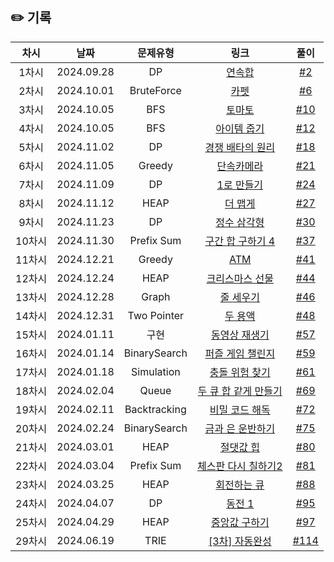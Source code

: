 ## ✏️ 기록   

| 차시 |    날짜    | 문제유형 | 링크 | 풀이 |
|:----:|:---------:|:----:|:-----:|:----:|
| 1차시 | 2024.09.28 |      DP      | [연속합](https://www.acmicpc.net/problem/1912)| [#2](https://github.com/AlgoLeadMe/AlgoLeadMe-12/pull/2)|
| 2차시 | 2024.10.01 |  BruteForce  | [카펫](https://school.programmers.co.kr/learn/courses/30/lessons/42842)| [#6](https://github.com/AlgoLeadMe/AlgoLeadMe-12/pull/6)|
| 3차시 | 2024.10.05 |  BFS  | [토마토](https://www.acmicpc.net/problem/7576)| [#10](https://github.com/AlgoLeadMe/AlgoLeadMe-12/pull/10)|
| 4차시 | 2024.10.05 |  BFS  | [아이템 줍기](https://school.programmers.co.kr/learn/courses/30/lessons/87694)|[#12](https://github.com/AlgoLeadMe/AlgoLeadMe-12/pull/12)|
| 5차시 | 2024.11.02 |  DP  | [경쟁 배타의 원리](https://level.goorm.io/exam/162070/%EA%B2%BD%EC%9F%81-%EB%B0%B0%ED%83%80%EC%9D%98-%EC%9B%90%EB%A6%AC/quiz/1)|[#18](https://github.com/AlgoLeadMe/AlgoLeadMe-12/pull/18)|
| 6차시 | 2024.11.05 |  Greedy  | [단속카메라](https://school.programmers.co.kr/learn/courses/30/lessons/42884)| [#21](https://github.com/AlgoLeadMe/AlgoLeadMe-12/pull/21)|
| 7차시 | 2024.11.09 |  DP  | [1로 만들기](https://www.acmicpc.net/problem/1463)|[#24](https://github.com/AlgoLeadMe/AlgoLeadMe-12/pull/24)|
| 8차시 | 2024.11.12 |  HEAP  | [더 맵게](https://school.programmers.co.kr/learn/courses/30/lessons/42626)|[#27](https://github.com/AlgoLeadMe/AlgoLeadMe-12/pull/27)|
| 9차시 | 2024.11.23 |  DP  | [정수 삼각형](https://school.programmers.co.kr/learn/courses/30/lessons/43105)|[#30](https://github.com/AlgoLeadMe/AlgoLeadMe-12/pull/30)|
| 10차시 | 2024.11.30 |  Prefix Sum  | [구간 합 구하기 4](https://www.acmicpc.net/problem/11659)|[#37](https://github.com/AlgoLeadMe/AlgoLeadMe-12/pull/37)|
| 11차시 | 2024.12.21 |  Greedy  | [ATM](https://www.acmicpc.net/problem/11399)|[#41](https://github.com/AlgoLeadMe/AlgoLeadMe-12/pull/41)|
| 12차시 | 2024.12.24 |  HEAP  | [크리스마스 선물](https://www.acmicpc.net/problem/14235)|[#44](https://github.com/AlgoLeadMe/AlgoLeadMe-12/pull/44)|
| 13차시 | 2024.12.28 |  Graph  | [줄 세우기](https://www.acmicpc.net/problem/2252)|[#46](https://github.com/AlgoLeadMe/AlgoLeadMe-12/pull/46)|
| 14차시 | 2024.12.31 |  Two Pointer  | [두 용액](https://www.acmicpc.net/problem/2470)|[#48](https://github.com/AlgoLeadMe/AlgoLeadMe-12/pull/48)|
| 15차시 | 2024.01.11 |  구현  | [동영상 재생기](https://school.programmers.co.kr/learn/courses/30/lessons/340213?language=cpp)|[#57](https://github.com/AlgoLeadMe/AlgoLeadMe-12/pull/57)|
| 16차시 | 2024.01.14 |  BinarySearch  | [퍼즐 게임 챌린지](https://school.programmers.co.kr/learn/courses/30/lessons/340212)|[#59](https://github.com/AlgoLeadMe/AlgoLeadMe-12/pull/59)|
| 17차시 | 2024.01.18 |  Simulation  | [충돌 위험 찾기](https://school.programmers.co.kr/learn/courses/30/lessons/340211)|[#61](https://github.com/AlgoLeadMe/AlgoLeadMe-12/pull/61)|
| 18차시 | 2024.02.04 |  Queue | [두 큐 합 같게 만들기](https://school.programmers.co.kr/learn/courses/30/lessons/118667)|[#69](https://github.com/AlgoLeadMe/AlgoLeadMe-12/pull/69)|
| 19차시 | 2024.02.11 |  Backtracking  | [비밀 코드 해독](https://school.programmers.co.kr/learn/courses/30/lessons/388352)|[#72](https://github.com/AlgoLeadMe/AlgoLeadMe-12/pull/72)|
| 20차시 | 2024.02.24 |  BinarySearch  | [금과 은 운반하기](https://school.programmers.co.kr/learn/courses/30/lessons/86053)|[#75](https://github.com/AlgoLeadMe/AlgoLeadMe-12/pull/75)|
| 21차시 | 2024.03.01 |  HEAP  | [절댓값 힙](https://www.acmicpc.net/problem/11286)|[#80](https://github.com/AlgoLeadMe/AlgoLeadMe-12/pull/80)|
| 22차시 | 2024.03.04 |  Prefix Sum  | [체스판 다시 칠하기2](https://www.acmicpc.net/problem/25682)|[#81](https://github.com/AlgoLeadMe/AlgoLeadMe-12/pull/81)|
| 23차시 | 2024.03.25 |  HEAP  | [회전하는 큐](https://www.acmicpc.net/problem/1021)|[#88](https://github.com/AlgoLeadMe/AlgoLeadMe-12/pull/88)|
| 24차시 | 2024.04.07 |  DP  | [동전 1](https://www.acmicpc.net/problem/2293)|[#95](https://github.com/AlgoLeadMe/AlgoLeadMe-12/pull/95)|
| 25차시 | 2024.04.29 |  HEAP  | [중앙값 구하기](https://www.acmicpc.net/problem/2696)|[#97](https://github.com/AlgoLeadMe/AlgoLeadMe-12/pull/97)|
| 29차시 | 2024.06.19 |  TRIE  | [[3차] 자동완성](https://school.programmers.co.kr/learn/courses/30/lessons/17685)|[#114](https://github.com/AlgoLeadMe/AlgoLeadMe-12/pull/114)|